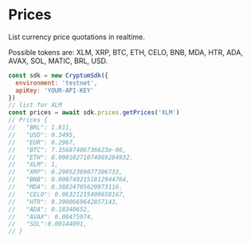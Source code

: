 # Prices

List currency price quotations in realtime.

Possible tokens are: XLM, XRP, BTC, ETH, CELO, BNB, MDA, HTR, ADA, AVAX, SOL, MATIC, BRL, USD.

```js
const sdk = new CryptumSdk({
  environment: 'testnet',
  apiKey: 'YOUR-API-KEY'
})
// list for XLM
const prices = await sdk.prices.getPrices('XLM')
// Prices {
//   "BRL": 1.811,
//   "USD": 0.3495,
//   "EUR": 0.2967,
//   "BTC": 7.35687406736623e-06,
//   "ETH": 0.00010271074069284932,
//   "XLM": 1,
//   "XRP": 0.29052369077306733,
//   "BNB": 0.0007402151812944764,
//   "MDA": 0.38824705620973116,
//   "CELO": 0.06321215409658167,
//   "HTR": 0.3900669642857143,
//   "ADA": 0.18340652,
//   "AVAX": 0.00475974,
//   "SOL":0.00144091,
// }
```

